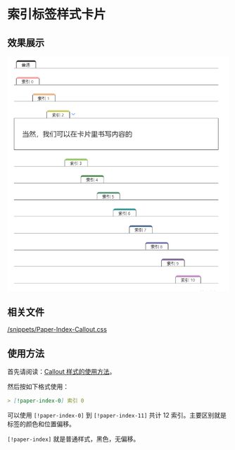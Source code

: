 # 索引标签样式卡片

## 效果展示

![Paper-Index-Callout](../images/Paper-Index-Callout.png)

## 相关文件

 [/snippets/Paper-Index-Callout.css](../../snippets/Paper-Index-Callout.css)

## 使用方法

首先请阅读：[Callout 样式的使用方法](../Usages/How-to-Use-Callout.md)。

然后按如下格式使用：

```markdown
> [!paper-index-0] 索引 0
```

可以使用 `[!paper-index-0]` 到 `[!paper-index-11]` 共计 12 索引。主要区别就是标签的颜色和位置偏移。

`[!paper-index]` 就是普通样式，黑色，无偏移。